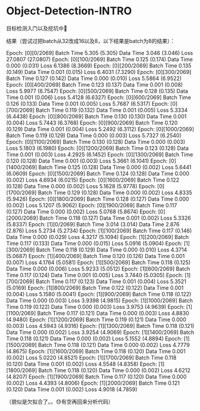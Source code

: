 # Object-Detection-INTRO
目标检测入门以及挖坑中🔨

结果（尝试过把batch从32改成16以及8，以下结果是batch为8的结果）：

Epoch: [0][0/2069]      Batch Time 5.305 (5.305)        Data Time 3.046 (3.046) Loss 27.0807 (27.0807)
Epoch: [0][100/2069]    Batch Time 0.125 (0.174)        Data Time 0.000 (0.031) Loss 6.1386 (8.3669)
Epoch: [0][200/2069]    Batch Time 0.135 (0.149)        Data Time 0.001 (0.015) Loss 6.4031 (7.3290)
Epoch: [0][300/2069]    Batch Time 0.127 (0.142)        Data Time 0.000 (0.010) Loss 5.5864 (6.9522)
Epoch: [0][400/2069]    Batch Time 0.123 (0.137)        Data Time 0.001 (0.008) Loss 5.9977 (6.7547)
Epoch: [0][500/2069]    Batch Time 0.128 (0.135)        Data Time 0.001 (0.006) Loss 5.4128 (6.6327)
Epoch: [0][600/2069]    Batch Time 0.126 (0.133)        Data Time 0.001 (0.005) Loss 5.7687 (6.5317)
Epoch: [0][700/2069]    Batch Time 0.119 (0.132)        Data Time 0.001 (0.005) Loss 5.3334 (6.4438)
Epoch: [0][800/2069]    Batch Time 0.130 (0.130)        Data Time 0.001 (0.004) Loss 5.7443 (6.3768)
Epoch: [0][900/2069]    Batch Time 0.120 (0.129)        Data Time 0.001 (0.004) Loss 5.2492 (6.3112)
Epoch: [0][1000/2069]   Batch Time 0.119 (0.129)        Data Time 0.000 (0.003) Loss 5.7327 (6.2540)
Epoch: [0][1100/2069]   Batch Time 0.130 (0.128)        Data Time 0.000 (0.003) Loss 5.1803 (6.1980)
Epoch: [0][1200/2069]   Batch Time 0.123 (0.128)        Data Time 0.001 (0.003) Loss 4.2925 (6.1452)
Epoch: [0][1300/2069]   Batch Time 0.120 (0.128)        Data Time 0.001 (0.003) Loss 5.3661 (6.1041)
Epoch: [0][1400/2069]   Batch Time 0.125 (0.128)        Data Time 0.000 (0.002) Loss 5.6441 (6.0609)
Epoch: [0][1500/2069]   Batch Time 0.124 (0.128)        Data Time 0.000 (0.002) Loss 4.6934 (6.0215)
Epoch: [0][1600/2069]   Batch Time 0.122 (0.128)        Data Time 0.000 (0.002) Loss 5.1628 (5.9778)
Epoch: [0][1700/2069]   Batch Time 0.129 (0.128)        Data Time 0.000 (0.002) Loss 4.8335 (5.9426)
Epoch: [0][1800/2069]   Batch Time 0.128 (0.127)        Data Time 0.000 (0.002) Loss 5.1207 (5.9062)
Epoch: [0][1900/2069]   Batch Time 0.117 (0.127)        Data Time 0.000 (0.002) Loss 5.0768 (5.8674)
Epoch: [0][2000/2069]   Batch Time 0.118 (0.127)        Data Time 0.001 (0.002) Loss 5.3326 (5.8337)
Epoch: [1][0/2069]      Batch Time 3.014 (3.014)        Data Time 2.876 (2.876) Loss 5.2734 (5.2734)
Epoch: [1][100/2069]    Batch Time 0.117 (0.146)        Data Time 0.000 (0.029) Loss 4.3217 (5.1094)
Epoch: [1][200/2069]    Batch Time 0.117 (0.133)        Data Time 0.000 (0.015) Loss 5.0916 (5.0904)
Epoch: [1][300/2069]    Batch Time 0.118 (0.129)        Data Time 0.000 (0.010) Loss 4.3714 (5.0687)
Epoch: [1][400/2069]    Batch Time 0.120 (0.126)        Data Time 0.001 (0.007) Loss 4.1764 (5.0581)
Epoch: [1][500/2069]    Batch Time 0.118 (0.125)        Data Time 0.000 (0.006) Loss 5.9233 (5.0512)
Epoch: [1][600/2069]    Batch Time 0.117 (0.124)        Data Time 0.001 (0.005) Loss 3.7440 (5.0305)
Epoch: [1][700/2069]    Batch Time 0.117 (0.123)        Data Time 0.001 (0.004) Loss 5.3521 (5.0169)
Epoch: [1][800/2069]    Batch Time 0.122 (0.122)        Data Time 0.001 (0.004) Loss 5.1580 (5.0041)
Epoch: [1][900/2069]    Batch Time 0.118 (0.122)        Data Time 0.000 (0.003) Loss 3.9398 (4.9815)
Epoch: [1][1000/2069]   Batch Time 0.119 (0.122)        Data Time 0.000 (0.003) Loss 3.9753 (4.9639)
Epoch: [1][1100/2069]   Batch Time 0.117 (0.121)        Data Time 0.000 (0.003) Loss 4.8830 (4.9480)
Epoch: [1][1200/2069]   Batch Time 0.119 (0.121)        Data Time 0.000 (0.003) Loss 4.5943 (4.9316)
Epoch: [1][1300/2069]   Batch Time 0.118 (0.121)        Data Time 0.000 (0.002) Loss 3.9254 (4.9069)
Epoch: [1][1400/2069]   Batch Time 0.118 (0.121)        Data Time 0.000 (0.002) Loss 5.1552 (4.8894)
Epoch: [1][1500/2069]   Batch Time 0.118 (0.121)        Data Time 0.000 (0.002) Loss 4.7779 (4.8675)
Epoch: [1][1600/2069]   Batch Time 0.118 (0.120)        Data Time 0.001 (0.002) Loss 5.0220 (4.8521)
Epoch: [1][1700/2069]   Batch Time 0.118 (0.120)        Data Time 0.001 (0.002) Loss 4.5548 (4.8358)
Epoch: [1][1800/2069]   Batch Time 0.118 (0.120)        Data Time 0.000 (0.002) Loss 4.6212 (4.8207)
Epoch: [1][1900/2069]   Batch Time 0.117 (0.120)        Data Time 0.000 (0.002) Loss 4.4393 (4.8006)
Epoch: [1][2000/2069]   Batch Time 0.121 (0.120)        Data Time 0.001 (0.002) Loss 4.9018 (4.7859)

（貌似是欠拟合了。。😓有空再回来分析代码）
